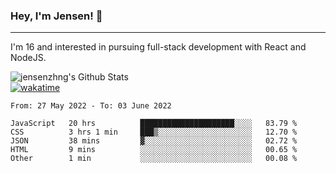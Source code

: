 ### Hey, I'm Jensen! 👋

---

I'm 16 and interested in pursuing full-stack development with React and NodeJS.

![jensenzhng's Github Stats](https://github-readme-stats.vercel.app/api?username=jensenzhng&theme=dark&show_icons=true&count_private=true)
<br />
[![wakatime](https://wakatime.com/badge/user/cbfc263d-3611-4e36-8278-8fad45fe3f62.svg)](https://wakatime.com/@cbfc263d-3611-4e36-8278-8fad45fe3f62)

<!--START_SECTION:waka-->

```text
From: 27 May 2022 - To: 03 June 2022

JavaScript   20 hrs          █████████████████████░░░░   83.79 %
CSS          3 hrs 1 min     ███▒░░░░░░░░░░░░░░░░░░░░░   12.70 %
JSON         38 mins         ▓░░░░░░░░░░░░░░░░░░░░░░░░   02.72 %
HTML         9 mins          ░░░░░░░░░░░░░░░░░░░░░░░░░   00.65 %
Other        1 min           ░░░░░░░░░░░░░░░░░░░░░░░░░   00.08 %
```

<!--END_SECTION:waka-->
